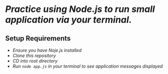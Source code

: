 # _Practice using Node.js to run small application via your terminal._

## Setup Requirements

* _Ensure you have Noje.js installed_
* _Clone this repository_
* _CD into root directory_
* _Run `node app.js` in your terminal to see application messages displayed_